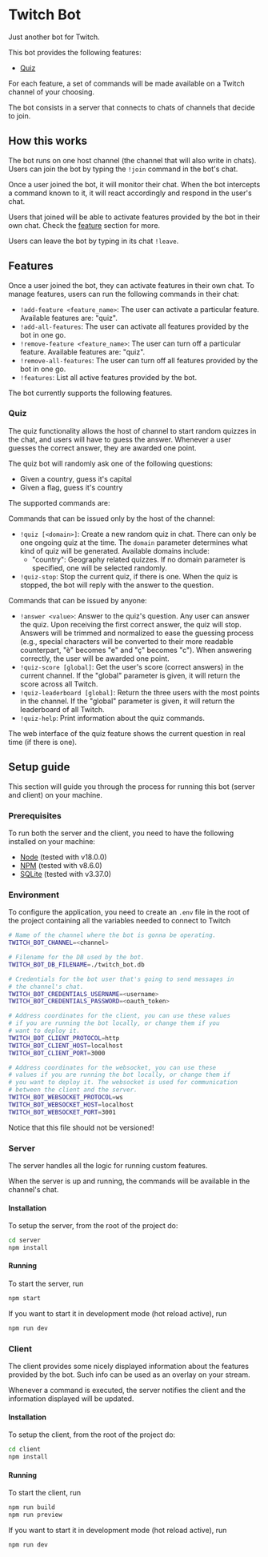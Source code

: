 # Twitch Bot

Just another bot for Twitch.

This bot provides the following features:

- [Quiz](#quiz)

For each feature, a set of commands will be made available on a Twitch channel of your choosing.

The bot consists in a server that connects to chats of channels that decide to
join.

## How this works

The bot runs on one host channel (the channel that will also write in chats).
Users can join the bot by typing the `!join` command in the bot's chat.

Once a user joined the bot, it will monitor their chat. When the bot intercepts
a command known to it, it will react accordingly and respond in the user's chat.

Users that joined will be able to activate features provided by the bot in their own chat. Check the [feature](#features) section for more.

Users can leave the bot by typing in its chat `!leave`.

## Features

Once a user joined the bot, they can activate features in their own chat. To manage features, users can run the following commands in their chat:

- `!add-feature <feature_name>`: The user can activate a particular feature. Available features are: "quiz".
- `!add-all-features`: The user can activate all features provided by the bot in one go.
- `!remove-feature <feature_name>`: The user can turn off a particular feature. Available features are: "quiz".
- `!remove-all-features`: The user can turn off all features provided by the bot in one go.
- `!features`: List all active features provided by the bot.

The bot currently supports the following features.

### Quiz

The quiz functionality allows the host of channel to start random quizzes in the chat, and users will have to guess the answer. Whenever a user guesses the correct answer, they are awarded one point.

The quiz bot will randomly ask one of the following questions:

- Given a country, guess it's capital
- Given a flag, guess it's country

The supported commands are:

Commands that can be issued only by the host of the channel:

- `!quiz [<domain>]`: Create a new random quiz in chat. There can only be one ongoing quiz at the time. The `domain` parameter determines what kind of quiz will be generated. Available domains include:
  - "country": Geography related quizzes.
    If no domain parameter is specified, one will be selected randomly.
- `!quiz-stop`: Stop the current quiz, if there is one. When the quiz is stopped, the bot will reply with the answer to the question.

Commands that can be issued by anyone:

- `!answer <value>`: Answer to the quiz's question. Any user can answer the quiz. Upon receiving the first correct answer, the quiz will stop. Answers will be trimmed and normalized to ease the guessing process (e.g., special characters will be converted to their more readable counterpart, "è" becomes "e" and "ç" becomes "c"). When answering correctly, the user will be awarded one point.
- `!quiz-score [global]`: Get the user's score (correct answers) in the current channel. If the "global" parameter is given, it will return the score across all Twitch.
- `!quiz-leaderboard [global]`: Return the three users with the most points in the channel. If the "global" parameter is given, it will return the leaderboard of all Twitch.
- `!quiz-help`: Print information about the quiz commands.

The web interface of the quiz feature shows the current question in real time (if there is one).

## Setup guide

This section will guide you through the process for running this bot (server and client) on your machine.

### Prerequisites

To run both the server and the client, you need to have the following installed on your machine:

- [Node](https://nodejs.org/en/) (tested with v18.0.0)
- [NPM](https://www.npmjs.com/) (tested with v8.6.0)
- [SQLite](https://www.sqlite.org/index.html) (tested with v3.37.0)

### Environment

To configure the application, you need to create an `.env` file in the root of the project containing all the variables needed to connect to Twitch

```bash
# Name of the channel where the bot is gonna be operating.
TWITCH_BOT_CHANNEL=<channel>

# Filename for the DB used by the bot.
TWITCH_BOT_DB_FILENAME=./twitch_bot.db

# Credentials for the bot user that's going to send messages in
# the channel's chat.
TWITCH_BOT_CREDENTIALS_USERNAME=<username>
TWITCH_BOT_CREDENTIALS_PASSWORD=<oauth_token>

# Address coordinates for the client, you can use these values
# if you are running the bot locally, or change them if you
# want to deploy it.
TWITCH_BOT_CLIENT_PROTOCOL=http
TWITCH_BOT_CLIENT_HOST=localhost
TWITCH_BOT_CLIENT_PORT=3000

# Address coordinates for the websocket, you can use these
# values if you are running the bot locally, or change them if
# you want to deploy it. The websocket is used for communication
# between the client and the server.
TWITCH_BOT_WEBSOCKET_PROTOCOL=ws
TWITCH_BOT_WEBSOCKET_HOST=localhost
TWITCH_BOT_WEBSOCKET_PORT=3001
```

Notice that this file should not be versioned!

### Server

The server handles all the logic for running custom features.

When the server is up and running, the commands will be available in the channel's chat.

#### Installation

To setup the server, from the root of the project do:

```bash
cd server
npm install
```

#### Running

To start the server, run

```bash
npm start
```

If you want to start it in development mode (hot reload active), run

```bash
npm run dev
```

### Client

The client provides some nicely displayed information about the features provided by the bot. Such info can be used as an overlay on your stream.

Whenever a command is executed, the server notifies the client and the information displayed will be updated.

#### Installation

To setup the client, from the root of the project do:

```bash
cd client
npm install
```

#### Running

To start the client, run

```bash
npm run build
npm run preview
```

If you want to start it in development mode (hot reload active), run

```bash
npm run dev
```
